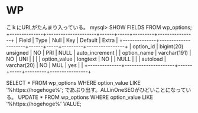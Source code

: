 # WP
こｋにURLがたんまり入っている。
mysql> SHOW FIELDS FROM wp_options;
+--------------+---------------------+------+-----+---------+----------------+
| Field        | Type                | Null | Key | Default | Extra          |
+--------------+---------------------+------+-----+---------+----------------+
| option_id    | bigint(20) unsigned | NO   | PRI | NULL    | auto_increment |
| option_name  | varchar(191)        | NO   | UNI |         |                |
| option_value | longtext            | NO   |     | NULL    |                |
| autoload     | varchar(20)         | NO   | MUL | yes     |                |
+--------------+---------------------+------+-----+---------+----------------+



SELECT * FROM wp_options WHERE option_value LIKE '%https://hogehoge%';
であぶり出す。ALLinOneSEOがひどいことになっている。
UPDATE * FROM wp_options WHERE option_value LIKE '%https://hogehoge%' VALUE;

